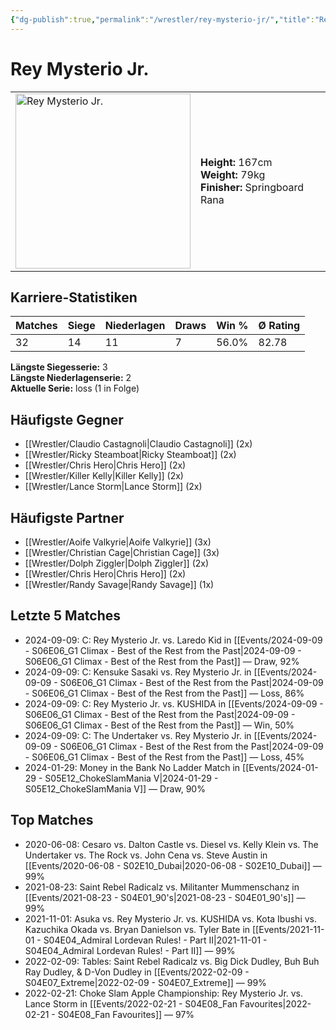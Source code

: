 ```yaml
---
{"dg-publish":true,"permalink":"/wrestler/rey-mysterio-jr/","title":"Rey Mysterio Jr.","tags":["wrestler"],"noteIcon":""}
---
```



# Rey Mysterio Jr.

<table>
        <tr>
        <td><img src="https://github.com/CptSpaulding1980/choke-slam-wrestling/releases/download/images/Rey_Mysterio_Jr..png" width="280" alt="Rey Mysterio Jr."></td>
        <td>
        <b>Height:</b> 167cm<br>
        <b>Weight:</b> 79kg<br>
        <b>Finisher:</b> Springboard Rana<br>
        </td>
        </tr>
        </table>
        

## Karriere-Statistiken

| Matches | Siege | Niederlagen | Draws | Win % | Ø Rating |
|---------|-------|-------------|-------|-------|-----------|
| 32 | 14 | 11 | 7 | 56.0% | 82.78 |

**Längste Siegesserie:** 3<br>**Längste Niederlagenserie:** 2<br>**Aktuelle Serie:** loss (1 in Folge)


## Häufigste Gegner
- [[Wrestler/Claudio Castagnoli\|Claudio Castagnoli]] (2x)
- [[Wrestler/Ricky Steamboat\|Ricky Steamboat]] (2x)
- [[Wrestler/Chris Hero\|Chris Hero]] (2x)
- [[Wrestler/Killer Kelly\|Killer Kelly]] (2x)
- [[Wrestler/Lance Storm\|Lance Storm]] (2x)

## Häufigste Partner
- [[Wrestler/Aoife Valkyrie\|Aoife Valkyrie]] (3x)
- [[Wrestler/Christian Cage\|Christian Cage]] (3x)
- [[Wrestler/Dolph Ziggler\|Dolph Ziggler]] (2x)
- [[Wrestler/Chris Hero\|Chris Hero]] (2x)
- [[Wrestler/Randy Savage\|Randy Savage]] (1x)

## Letzte 5 Matches
- 2024-09-09: C: Rey Mysterio Jr. vs. Laredo Kid in [[Events/2024-09-09 - S06E06_G1 Climax - Best of the Rest from the Past\|2024-09-09 - S06E06_G1 Climax - Best of the Rest from the Past]] — Draw, 92%
- 2024-09-09: C: Kensuke Sasaki vs. Rey Mysterio Jr. in [[Events/2024-09-09 - S06E06_G1 Climax - Best of the Rest from the Past\|2024-09-09 - S06E06_G1 Climax - Best of the Rest from the Past]] — Loss, 86%
- 2024-09-09: C: Rey Mysterio Jr. vs. KUSHIDA in [[Events/2024-09-09 - S06E06_G1 Climax - Best of the Rest from the Past\|2024-09-09 - S06E06_G1 Climax - Best of the Rest from the Past]] — Win, 50%
- 2024-09-09: C: The Undertaker vs. Rey Mysterio Jr. in [[Events/2024-09-09 - S06E06_G1 Climax - Best of the Rest from the Past\|2024-09-09 - S06E06_G1 Climax - Best of the Rest from the Past]] — Loss, 45%
- 2024-01-29: Money in the Bank No Ladder Match in [[Events/2024-01-29 - S05E12_ChokeSlamMania V\|2024-01-29 - S05E12_ChokeSlamMania V]] — Draw, 90%

## Top Matches
- 2020-06-08: Cesaro  vs. Dalton Castle vs. Diesel vs. Kelly Klein vs. The Undertaker  vs. The Rock vs. John Cena vs. Steve Austin in [[Events/2020-06-08 - S02E10_Dubai\|2020-06-08 - S02E10_Dubai]] — 99%
- 2021-08-23: Saint Rebel Radicalz vs. Militanter Mummenschanz in [[Events/2021-08-23 - S04E01_90's\|2021-08-23 - S04E01_90's]] — 99%
- 2021-11-01: Asuka vs. Rey Mysterio Jr. vs. KUSHIDA  vs. Kota Ibushi vs. Kazuchika Okada vs. Bryan Danielson vs. Tyler Bate in [[Events/2021-11-01 - S04E04_Admiral Lordevan Rules! - Part II\|2021-11-01 - S04E04_Admiral Lordevan Rules! - Part II]] — 99%
- 2022-02-09: Tables: Saint Rebel Radicalz vs. Big Dick Dudley, Buh Buh Ray Dudley, & D-Von Dudley in [[Events/2022-02-09 - S04E07_Extreme\|2022-02-09 - S04E07_Extreme]] — 99%
- 2022-02-21: Choke Slam Apple Championship: Rey Mysterio Jr. vs. Lance Storm in [[Events/2022-02-21 - S04E08_Fan Favourites\|2022-02-21 - S04E08_Fan Favourites]] — 97%
